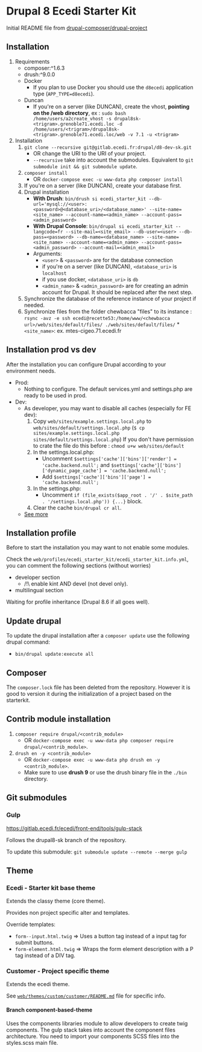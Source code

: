 # Drupal 8 Ecedi Starter Kit

Initial README file from [drupal-composer/drupal-project](https://github.com/drupal-composer/drupal-project)

## Installation

1. Requirements
    * composer:\^1.6.3
    * drush:\^9.0.0
    * Docker
        * If you plan to use Docker you should use the `d8ecedi` application type (`APP_TYPE=d8ecedi`).
    * Duncan
        * If you're on a server (like DUNCAN), create the vhost, **pointing on the /web directory**, ex : `sudo bash /home/users/a2create_vhost -s drupal8sk-<trigram>.grenoble71.ecedi.loc -d /home/users/<trigram>/drupal8sk-<trigram>.grenoble71.ecedi.loc/web -v 7.1 -u <trigram>`
2. Installation
    1. `git clone --recursive git@gitlab.ecedi.fr:drupal/d8-dev-sk.git`
        * OR change the URI to the URI of your project.
        * `--recursive` take into account the submodules. Equivalent to `git submodule init && git submodule update`.
    2. `composer install`
        * OR `docker-compose exec -u www-data php composer install`
    3. If you're on a server (like DUNCAN), create your database first.
    4. Drupal installation
        * **With Drush**: `bin/drush si ecedi_starter_kit --db-url='mysql://<user>:<password>@<database_uri>/<database_name>' --site-name=<site_name> --account-name=<admin_name> --account-pass=<admin_password>`
        * **With Drupal Console**: `bin/drupal si ecedi_starter_kit --langcode=fr --site-mail=<site_email> --db-user=<user> --db-pass=<password> --db-name=<database_name> --site-name=<site_name> --account-name=<admin_name> --account-pass=<admin_password> --account-mail=<admin_email>`
        * Arguments:
            * `<user>` & `<password>` are for the database connection
            * if you're on a server (like DUNCAN), `<database_uri>` is `localhost`
            * if you use docker, `<database_uri>` is `db`
            * `<admin_name>` & `<admin_password>` are for creating an admin account for Drupal. It should be replaced after the next step.
    5. Synchronize the database of the reference instance of your project if needed.
    6. Synchronize files from the folder chewbacca "files" to its instance : `rsync -avz -e ssh ecedi@recette53:/home/www/<chewbacca url>/web/sites/default/files/ ./web/sites/default/files/`
        *`<site_name>`: ex. mtes-cigeo.71.ecedi.fr

## Installation prod vs dev

After the installation you can configure Drupal according to your environment needs.

* Prod:
  * Nothing to configure. The default services.yml and settings.php are ready to be used in prod.
* Dev:
  * As developer, you may want to disable all caches (especially for FE dev):
     1. Copy `web/sites/example.settings.local.php` to `web/sites/default/settings.local.php`
        (`$ cp sites/example.settings.local.php sites/default/settings.local.php`)
        If you don't have permission to crate the file do this before : `chmod u+w web/sites/default`
     2. In the settings.local.php:
         * Uncomment `$settings['cache']['bins']['render'] = 'cache.backend.null';` and `$settings['cache']['bins']['dynamic_page_cache'] = 'cache.backend.null';`
         * Add `$settings['cache']['bins']['page'] = 'cache.backend.null';`
     3. In the settings.php:
         * Uncomment `if (file_exists($app_root . '/' . $site_path . '/settings.local.php')) {...}` block.
     4. Clear the cache `bin/drupal cr all`.
  * [See more](https://www.drupal.org/node/2598914)

## Installation profile

Before to start the installation you may want to not enable some modules.

Check the `web/profiles/ecedi_starter_kit/ecedi_starter_kit.info.yml`, you can comment the following sections (without worries)

* developer section
    * /!\ enable kint AND devel (not devel only).
* multilingual section

Waiting for profile inheritance (Drupal 8.6 if all goes well).

## Update drupal

To update the drupal installation after a `composer update` use the following drupal command:

* `bin/drupal update:execute all`

## Composer

The `composer.lock` file has been deleted from the repository.
However it is good to version it during the initialization of a project based on the starterkit.

## Contrib module installation

1. `composer require drupal/<contrib_module>`
    * OR `docker-compose exec -u www-data php composer require drupal/<contrib_module>`.
2. `drush en -y <contrib_module>`
    * OR `docker-compose exec -u www-data php drush en -y <contrib_module>`.
    * Make sure to use **drush 9** or use the drush binary file in the `./bin` directory.

## Git submodules

### Gulp

https://gitlab.ecedi.fr/ecedi/front-end/tools/gulp-stack

Follows the drupal8-sk branch of the repository.

To update this submodule: `git submodule update --remote --merge gulp`

## Theme

### Ecedi - Starter kit base theme

Extends the classy theme (core theme).

Provides non project specific alter and templates.

Override templates:

* `form--input.html.twig` => Uses a button tag instead of a input tag for submit buttons.
* `form-element.html.twig` => Wraps the form element description with a P tag instead of a DIV tag.

### Customer - Project specific theme

Extends the ecedi theme.

See [`web/themes/custom/customer/README.md`](web/themes/custom/customer) file for specific info.

#### Branch component-based-theme

Uses the components libraries module to allow developers to create twig components.
The gulp stack takes into account the component files architecture.
You need to import your components SCSS files into the styles.scss main file.
